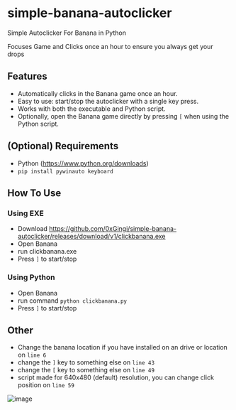 # simple-banana-autoclicker
Simple Autoclicker For Banana in Python

Focuses Game and Clicks once an hour to ensure you always get your drops

## Features
- Automatically clicks in the Banana game once an hour.
- Easy to use: start/stop the autoclicker with a single key press.
- Works with both the executable and Python script.
- Optionally, open the Banana game directly by pressing ```[``` when using the Python script.

## (Optional) Requirements 
 - Python (https://www.python.org/downloads)
 - ```pip install pywinauto keyboard```

## How To Use
### Using EXE
 - Download https://github.com/0xGingi/simple-banana-autoclicker/releases/download/v1/clickbanana.exe
 - Open Banana
 - run clickbanana.exe
 - Press ```]``` to start/stop
### Using Python
 - Open Banana
 - run command ```python clickbanana.py```
 - Press ```]``` to start/stop

## Other
 - Change the banana location if you have installed on an drive or location on ```line 6```
 - change the ```]``` key to something else on ```line 43```
 - change the ```[``` key to something else on ```line 49```
 - script made for 640x480 (default) resolution, you can change click position on ```line 59```

![image](https://media.discordapp.net/attachments/1019266578421927999/1251935872870252645/image.png?ex=667063a3&is=666f1223&hm=70fa1aa7316e6c90448aef3a5654083959422692d5ca91569e6164aa9853ae6b&=&format=webp&quality=lossless&width=1440&height=654)
